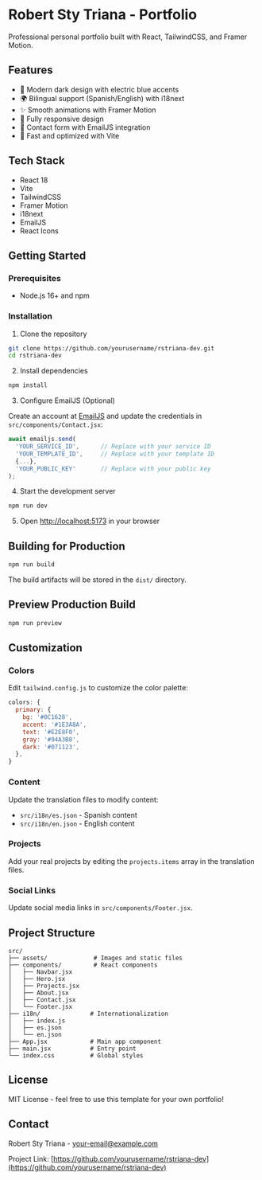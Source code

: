 # Robert Sty Triana - Portfolio

Professional personal portfolio built with React, TailwindCSS, and Framer Motion.

## Features

- 🎨 Modern dark design with electric blue accents
- 🌍 Bilingual support (Spanish/English) with i18next
- ✨ Smooth animations with Framer Motion
- 📱 Fully responsive design
- 📧 Contact form with EmailJS integration
- 🚀 Fast and optimized with Vite

## Tech Stack

- React 18
- Vite
- TailwindCSS
- Framer Motion
- i18next
- EmailJS
- React Icons

## Getting Started

### Prerequisites

- Node.js 16+ and npm

### Installation

1. Clone the repository
```bash
git clone https://github.com/yourusername/rstriana-dev.git
cd rstriana-dev
```

2. Install dependencies
```bash
npm install
```

3. Configure EmailJS (Optional)

Create an account at [EmailJS](https://www.emailjs.com/) and update the credentials in `src/components/Contact.jsx`:

```javascript
await emailjs.send(
  'YOUR_SERVICE_ID',      // Replace with your service ID
  'YOUR_TEMPLATE_ID',     // Replace with your template ID
  {...},
  'YOUR_PUBLIC_KEY'       // Replace with your public key
);
```

4. Start the development server
```bash
npm run dev
```

5. Open [http://localhost:5173](http://localhost:5173) in your browser

## Building for Production

```bash
npm run build
```

The build artifacts will be stored in the `dist/` directory.

## Preview Production Build

```bash
npm run preview
```

## Customization

### Colors

Edit `tailwind.config.js` to customize the color palette:

```javascript
colors: {
  primary: {
    bg: '#0C1628',
    accent: '#1E3A8A',
    text: '#E2E8F0',
    gray: '#94A3B8',
    dark: '#071123',
  },
}
```

### Content

Update the translation files to modify content:
- `src/i18n/es.json` - Spanish content
- `src/i18n/en.json` - English content

### Projects

Add your real projects by editing the `projects.items` array in the translation files.

### Social Links

Update social media links in `src/components/Footer.jsx`.

## Project Structure

```
src/
├── assets/             # Images and static files
├── components/         # React components
│   ├── Navbar.jsx
│   ├── Hero.jsx
│   ├── Projects.jsx
│   ├── About.jsx
│   ├── Contact.jsx
│   └── Footer.jsx
├── i18n/              # Internationalization
│   ├── index.js
│   ├── es.json
│   └── en.json
├── App.jsx            # Main app component
├── main.jsx           # Entry point
└── index.css          # Global styles
```

## License

MIT License - feel free to use this template for your own portfolio!

## Contact

Robert Sty Triana - [your-email@example.com](mailto:your-email@example.com)

Project Link: [https://github.com/yourusername/rstriana-dev](https://github.com/yourusername/rstriana-dev)


